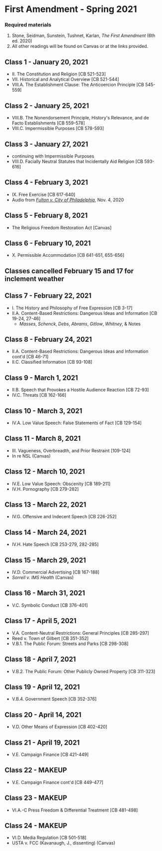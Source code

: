 # First Amendment - Spring 2021

### Required materials
1. Stone, Seidman, Sunstein, Tushnet, Karlan, _The First Amendment_ (6th ed. 2020)
2. All other readings will be found on Canvas or at the links provided.

## Class 1 - January 20, 2021
- II. The Constitution and Religion [CB 521-523]
- VII. Historical and Analytical Overview [CB 521-544]
- VIII.A. The Establishment Clause: The Anticoercion Principle [CB 545-559]

## Class 2 - January 25, 2021
- VIII.B. The Nonendorsement Principle, History's Relevance, and de Facto Establishments [CB 559-578]
- VIII.C. Impermissible Purposes [CB 578-593]

## Class 3 - January 27, 2021
- continuing with Impermissible Purposes
-  VIII.D. Facially Neutral Statutes that Incidentally Aid Religion [CB 593-616]

## Class 4 - February 3, 2021
- IX. Free Exercise [CB 617-640]
- Audio from [_Fulton v. City of Philadelphia_](https://www.oyez.org/cases/2020/19-123), Nov. 4, 2020

## Class 5 - February 8, 2021
- The Religious Freedom Restoration Act [Canvas]

## Class 6 - February 10, 2021
- X. Permissible Accommodation [CB 641-651, 655-656]

## Classes cancelled February 15 and 17 for inclement weather

## Class 7 - February 22, 2021
- I. The History and Philosophy of Free Expression [CB 3-17]
- II.A. Content-Based Restrictions: Dangerous Ideas and Information [CB 19-24, 27-46]
  - _Masses_, _Schenck_, _Debs_, _Abrams_, _Gitlow_, _Whitney_, & Notes   

## Class 8 - February 24, 2021
- II.A. Content-Based Restrictions: Dangerous Ideas and Information cont'd [CB 46-71]
- II.C. Classified Information [CB 93-108]

## Class 9 - March 1, 2021
- II.B. Speech that Provokes a Hostile Audience Reaction [CB 72-93]
- IV.C. Threats [CB 162-166]

## Class 10 - March 3, 2021
- IV.A. Low Value Speech: False Statements of Fact [CB 129-154]

## Class 11 - March 8, 2021
- III. Vagueness, Overbreadth, and Prior Restraint [109-124]
- In re NSL (Canvas)

## Class 12 - March 10, 2021
- IV.E. Low Value Speech: Obscenity [CB 189-211]
- IV.H. Pornography [CB 279-282]

## Class 13 - March 22, 2021
- IV.G. Offensive and Indecent Speech [CB 226-252]

## Class 14 - March 24, 2021
- IV.H. Hate Speech [CB 253-279, 282-285]

## Class 15 - March 29, 2021
- IV.D. Commercial Advertising [CB 167-188]
- _Sorrell v. IMS Health_ (Canvas)

## Class 16 - March 31, 2021
- V.C. Symbolic Conduct [CB 376-401]

## Class 17 - April 5, 2021
- V.A. Content-Neutral Restrictions: General Principles [CB 285-297]
- Reed v. Town of Gilbert [CB 351-352]
- V.B.1. The Public Forum: Streets and Parks [CB 298-308]

## Class 18 - April 7, 2021
- V.B.2. The Public Forum: Other Publicly Owned Property [CB 311-323]

## Class 19 - April 12, 2021
- V.B.4. Government Speech [CB 352-376]

## Class 20 - April 14, 2021
- V.D. Other Means of Expression [CB 402-420]

## Class 21 - April 19, 2021
- V.E. Campaign Finance [CB 421-449]

## Class 22 - MAKEUP
- V.E. Campaign Finance cont'd [CB 449-477]

## Class 23 - MAKEUP
- VI.A.-C Press Freedom & Differential Treatment [CB 481-498]

## Class 24 - MAKEUP
- VI.D. Media Regulation [CB 501-518]
- USTA v. FCC (Kavanaugh, J., dissenting) (Canvas)
